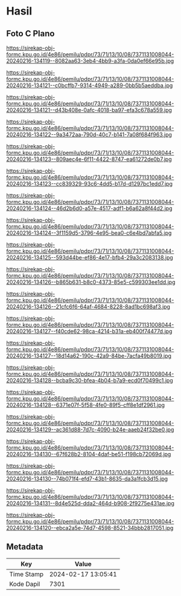 # Hasil

## Foto C Plano

https://sirekap-obj-formc.kpu.go.id/4e86/pemilu/pdpr/73/71/13/10/08/7371131008044-20240216-134119--8082aa63-3eb4-4bb9-a3fa-0da0ef66e95b.jpg

https://sirekap-obj-formc.kpu.go.id/4e86/pemilu/pdpr/73/71/13/10/08/7371131008044-20240216-134121--c0bcffb7-9314-4949-a289-0bb5b5aeddba.jpg

https://sirekap-obj-formc.kpu.go.id/4e86/pemilu/pdpr/73/71/13/10/08/7371131008044-20240216-134121--d43b408e-0afc-4018-ba97-efa3c678a559.jpg

https://sirekap-obj-formc.kpu.go.id/4e86/pemilu/pdpr/73/71/13/10/08/7371131008044-20240216-134122--9a3472aa-790d-40c7-b141-7a08f684f963.jpg

https://sirekap-obj-formc.kpu.go.id/4e86/pemilu/pdpr/73/71/13/10/08/7371131008044-20240216-134123--809aec4e-6f11-4422-8747-ea61272de0b7.jpg

https://sirekap-obj-formc.kpu.go.id/4e86/pemilu/pdpr/73/71/13/10/08/7371131008044-20240216-134123--cc839329-93c6-4dd5-b17d-d1297bc1edd7.jpg

https://sirekap-obj-formc.kpu.go.id/4e86/pemilu/pdpr/73/71/13/10/08/7371131008044-20240216-134124--46d2b6d0-a57e-4517-adf1-b6a62a8f44d2.jpg

https://sirekap-obj-formc.kpu.go.id/4e86/pemilu/pdpr/73/71/13/10/08/7371131008044-20240216-134124--3f1159d5-3796-4e95-bea0-c6e4bd7abfa5.jpg

https://sirekap-obj-formc.kpu.go.id/4e86/pemilu/pdpr/73/71/13/10/08/7371131008044-20240216-134125--593d44be-ef86-4e17-bfb4-29a3c2083138.jpg

https://sirekap-obj-formc.kpu.go.id/4e86/pemilu/pdpr/73/71/13/10/08/7371131008044-20240216-134126--b865b631-b8c0-4373-85e5-c599303ee1dd.jpg

https://sirekap-obj-formc.kpu.go.id/4e86/pemilu/pdpr/73/71/13/10/08/7371131008044-20240216-134126--21cfc6f6-64af-4684-8228-8ad1bc698af3.jpg

https://sirekap-obj-formc.kpu.go.id/4e86/pemilu/pdpr/73/71/13/10/08/7371131008044-20240216-134127--f40cde62-98ca-4214-b31a-eb400f74477d.jpg

https://sirekap-obj-formc.kpu.go.id/4e86/pemilu/pdpr/73/71/13/10/08/7371131008044-20240216-134127--18d14a62-190c-42a9-84be-7acfa49b8019.jpg

https://sirekap-obj-formc.kpu.go.id/4e86/pemilu/pdpr/73/71/13/10/08/7371131008044-20240216-134128--bcba9c30-bfea-4b04-b7a9-ecd0f70499c1.jpg

https://sirekap-obj-formc.kpu.go.id/4e86/pemilu/pdpr/73/71/13/10/08/7371131008044-20240216-134128--6371e07f-5f58-4fe0-89f5-cff8e1df2961.jpg

https://sirekap-obj-formc.kpu.go.id/4e86/pemilu/pdpr/73/71/13/10/08/7371131008044-20240216-134129--ac361d88-7d7c-4090-b24e-aaeb24f32be0.jpg

https://sirekap-obj-formc.kpu.go.id/4e86/pemilu/pdpr/73/71/13/10/08/7371131008044-20240216-134130--67f628b2-8104-4daf-be51-f198cb72069d.jpg

https://sirekap-obj-formc.kpu.go.id/4e86/pemilu/pdpr/73/71/13/10/08/7371131008044-20240216-134130--74b071f4-efd7-43b1-8635-da3a1fcb3d15.jpg

https://sirekap-obj-formc.kpu.go.id/4e86/pemilu/pdpr/73/71/13/10/08/7371131008044-20240216-134131--8d4e525d-dda2-464d-b908-2f9275e431ae.jpg

https://sirekap-obj-formc.kpu.go.id/4e86/pemilu/pdpr/73/71/13/10/08/7371131008044-20240216-134120--ebca2a5e-74d7-4598-8521-34bbb2817051.jpg


## Metadata

| Key        | Value               |
| ---------- | ------------------- |
| Time Stamp | 2024-02-17 13:05:41 |
| Kode Dapil | 7301                |



